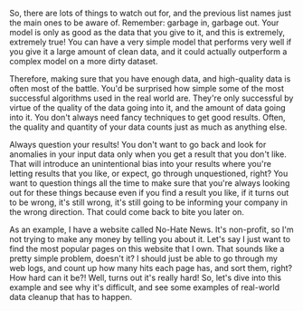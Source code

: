 
So, there are lots of things to watch out for, and the previous list names just the main ones to be aware of. Remember: garbage in, garbage out. Your model is only as good as the data that you give to it, and this is extremely, extremely true! You can have a very simple model that performs very well if you give it a large amount of clean data, and it could actually outperform a complex model on a more dirty dataset.

Therefore, making sure that you have enough data, and high-quality data is often most of the battle. You'd be surprised how simple some of the most successful algorithms used in the real world are. They're only successful by virtue of the quality of the data going into it, and the amount of data going into it. You don't always need fancy techniques to get good results. Often, the quality and quantity of your data counts just as much as anything else.

Always question your results! You don't want to go back and look for anomalies in your input data only when you get a result that you don't like. That will introduce an unintentional bias into your results where you're letting results that you like, or expect, go through unquestioned, right? You want to question things all the time to make sure that you're always looking out for these things because even if you find a result you like, if it turns out to be wrong, it's still wrong, it's still going to be informing your company in the wrong direction. That could come back to bite you later on.

As an example, I have a website called No-Hate News. It's non-profit, so I'm not trying to make any money by telling you about it. Let's say I just want to find the most popular pages on this website that I own. That sounds like a pretty simple problem, doesn't it? I should just be able to go through my web logs, and count up how many hits each page has, and sort them, right? How hard can it be?! Well, turns out it's really hard! So, let's dive into this example and see why it's difficult, and see some examples of real-world data cleanup that has to happen.

